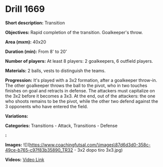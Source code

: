 # Drill 1669

**Short description:**
Transition

**Objectives:**
Rapid completion of the transition. Goalkeeper's throw.

**Area (mxm):**
40x20

**Duration (min):**
From 8' to 20'

**Number of players:**
At least 8 players: 2 goalkeepers, 6 outfield players.

**Materials:**
2 balls, vests to distinguish the teams.

**Progression:**
It's played with a 3x2 formation, after a goalkeeper throw-in. The other goalkeeper throws the ball to the pivot, who in two touches finishes on goal and retracts in defense. The attackers must capitalize on the 3x2 before it becomes a 3x3. At the end, out of the attackers: the one who shoots remains to be the pivot, while the other two defend against the 3 opponents who have entered the field.

**Variations:**


**Categories:**
Transitions - Attack, Transitions - Defense

**:**


**Images:**
![](https://www.coachingfutsal.com/\images\87d6d3d0-358c-49ce-b765-c97f83b35890_TR32 - 3x2 dopo tiro 3x3.jpg)

**Videos:**
[Video Link](https://www.youtube.com/embed/xzbX8ePe5zc)

